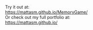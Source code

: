 Try it out at:<br>
https://mattasm.github.io/MemoryGame/
<br>
Or check out my full portfolio at:<br>
https://mattasm.github.io/
